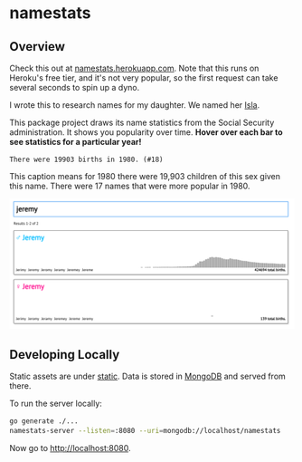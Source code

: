 # namestats

## Overview

Check this out at [namestats.herokuapp.com](http://namestats.herokuapp.com/).
Note that this runs on Heroku's free tier, and it's not very popular, so the
first request can take several seconds to spin up a dyno.

I wrote this to research names for my daughter.  We named her
[Isla](http://namestats.herokuapp.com/#isla).

This package project draws its name statistics from the Social Security
administration.  It shows you popularity over time.  **Hover over each bar to
see statistics for a particular year!**

```
There were 19903 births in 1980. (#18)
```

This caption means for 1980 there were 19,903 children of this sex given this
name.  There were 17 names that were more popular in 1980.

![Screenshot showing separate time series for the popularity of `Jeremy` for boys and girls](images/namestats.png)

## Developing Locally

Static assets are under [static](static).  Data is stored in
[MongoDB](https://www.mongodb.org/downloads) and served from there.

To run the server locally:

```sh
go generate ./...
namestats-server --listen=:8080 --uri=mongodb://localhost/namestats
```

Now go to [http://localhost:8080](http://localhost:8080).
